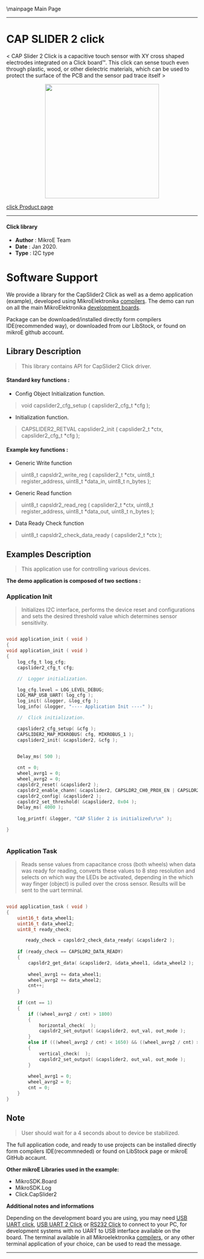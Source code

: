 \mainpage Main Page

---
# CAP SLIDER 2 click

< CAP Slider 2 Click is a capacitive touch sensor with XY cross shaped electrodes integrated on a Click board™. This click can sense touch even through plastic, wood, or other dielectric materials, which can be used to protect the surface of the PCB and the sensor pad trace itself >

<p align="center">
  <img src="http://download.mikroe.com/images/click_for_ide/capslider2_click.png" height=300px>
</p>

[click Product page](<https://www.mikroe.com/cap-slider-2-click>)

---


#### Click library 

- **Author**        : MikroE Team
- **Date**          : Jan 2020.
- **Type**          : I2C type


# Software Support

We provide a library for the CapSlider2 Click 
as well as a demo application (example), developed using MikroElektronika 
[compilers](http://shop.mikroe.com/compilers). 
The demo can run on all the main MikroElektronika [development boards](http://shop.mikroe.com/development-boards).

Package can be downloaded/installed directly form compilers IDE(recommended way), or downloaded from our LibStock, or found on mikroE github account. 

## Library Description

> This library contains API for CapSlider2 Click driver.

#### Standard key functions :

- Config Object Initialization function.
> void capslider2_cfg_setup ( capslider2_cfg_t *cfg ); 
 
- Initialization function.
> CAPSLIDER2_RETVAL capslider2_init ( capslider2_t *ctx, capslider2_cfg_t *cfg );


#### Example key functions :

- Generic Write function
> uint8_t capsldr2_write_reg ( capslider2_t *ctx, uint8_t register_address, uint8_t *data_in, uint8_t n_bytes );
 
- Generic Read function
> uint8_t capsldr2_read_reg ( capslider2_t *ctx, uint8_t register_address, uint8_t *data_out, uint8_t n_bytes );

- Data Ready Check function
> uint8_t capsldr2_check_data_ready ( capslider2_t *ctx );

## Examples Description

> This application use for controlling various devices.

**The demo application is composed of two sections :**

### Application Init 

>  Initializes I2C interface, performs the device reset and configurations
  and sets the desired threshold value which determines sensor sensitivity.

```c

void application_init ( void )
{
void application_init ( void )
{
    log_cfg_t log_cfg;
    capslider2_cfg_t cfg;

    //  Logger initialization.

    log_cfg.level = LOG_LEVEL_DEBUG;
    LOG_MAP_USB_UART( log_cfg );
    log_init( &logger, &log_cfg );
    log_info( &logger, "---- Application Init ----" );

    //  Click initialization.

    capslider2_cfg_setup( &cfg );
    CAPSLIDER2_MAP_MIKROBUS( cfg, MIKROBUS_1 );
    capslider2_init( &capslider2, &cfg );

    
    Delay_ms( 500 );

    cnt = 0;
    wheel_avrg1 = 0;
    wheel_avrg2 = 0;
    capsldr2_reset( &capslider2 );
    capsldr2_enable_chann( &capslider2, CAPSLDR2_CH0_PROX_EN | CAPSLDR2_CH1_EN | CAPSLDR2_CH2_EN | CAPSLDR2_CH3_EN | CAPSLDR2_CH4_EN | CAPSLDR2_CH5_EN | CAPSLDR2_CH6_EN | CAPSLDR2_CH7_EN | CAPSLDR2_CH8_EN | CAPSLDR2_CH9_EN );
    capsldr2_config( &capslider2 );
    capsldr2_set_threshold( &capslider2, 0x04 );
    Delay_ms( 4000 );
    
    log_printf( &logger, "CAP Slider 2 is initialized\r\n" );

}
  
```

### Application Task

> Reads sense values from capacitance cross (both wheels) when data was ready for reading, converts these values to 8 step resolution and selects on which way the LEDs be activated, depending in the which way finger (object) is pulled over the cross sensor. Results will be sent to the uart terminal.

```c

void application_task ( void )
{
    uint16_t data_wheel1;
    uint16_t data_wheel2;
    uint8_t ready_check;

       ready_check = capsldr2_check_data_ready( &capslider2 );
    
    if (ready_check == CAPSLDR2_DATA_READY)
    {
        capsldr2_get_data( &capslider2, &data_wheel1, &data_wheel2 );
        
        wheel_avrg1 += data_wheel1;
        wheel_avrg2 += data_wheel2;
        cnt++;
    }
    
    if (cnt == 1)
    {
        if ((wheel_avrg2 / cnt) > 1800)
        {
            horizontal_check(  );
            capsldr2_set_output( &capslider2, out_val, out_mode );
        }
        else if (((wheel_avrg2 / cnt) < 1650) && ((wheel_avrg2 / cnt) > 1000))
        {
            vertical_check(  );
            capsldr2_set_output( &capslider2, out_val, out_mode );
        }
        
        wheel_avrg1 = 0;
        wheel_avrg2 = 0;
        cnt = 0;
    }
}  

```

## Note

> User should wait for a 4 seconds about to device be stabilized.

The full application code, and ready to use projects can be  installed directly form compilers IDE(recommneded) or found on LibStock page or mikroE GitHub accaunt.

**Other mikroE Libraries used in the example:** 

- MikroSDK.Board
- MikroSDK.Log
- Click.CapSlider2

**Additional notes and informations**

Depending on the development board you are using, you may need 
[USB UART click](http://shop.mikroe.com/usb-uart-click), 
[USB UART 2 Click](http://shop.mikroe.com/usb-uart-2-click) or 
[RS232 Click](http://shop.mikroe.com/rs232-click) to connect to your PC, for 
development systems with no UART to USB interface available on the board. The 
terminal available in all Mikroelektronika 
[compilers](http://shop.mikroe.com/compilers), or any other terminal application 
of your choice, can be used to read the message.



---
